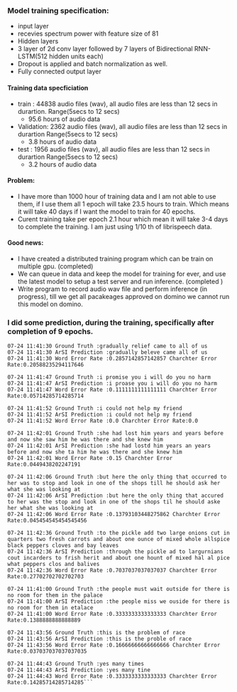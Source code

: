 ### Model training specification:
- input layer
 - recevies spectrum power with feature size of 81
- Hidden layers
 - 3 layer of 2d conv layer followed by 7 layers of Bidirectional RNN-LSTM(512 hidden units each)
 - Dropout is applied and batch normalization as well.
- Fully connected output layer

#### Training data specficiation 
- train : 44838 audio files (wav), all audio files are less than 12 secs in durartion. Range(5secs to 12 secs)
  - 95.6 hours of audio data
- Validation: 2362 audio files (wav), all audio files are less than 12 secs in durartion Range(5secs to 12 secs)
  - 3.8 hours of audio data
- test : 1956 audio files (wav), all audio files are less than 12 secs in durartion Range(5secs to 12 secs)
  - 3.2 hours of audio data
  
#### Problem:
- I have more than 1000 hour of training data and I am not able to use them, if I use them all 1 epoch will take 23.5 hours to 
train. Which means it will take 40 days if I want the model to train for 40 epochs. 
- Curent training take per epoch 2.1 hour which mean it will take 3-4 days to complete the training. I am just using 1/10 th of librispeech data.

#### Good news:
- I have created a distributed training program which can be train on multiple gpu. (completed)
- We can queue in data and keep the model for training for ever, and use the latest model to setup a test server and run 
inference. (completed )
- Write program to record audio wav file and perform inference (in progress), till we get all pacakeages approved on domino 
we cannot run this model on domino.

### I did some prediction, during the training, specifically after completion of 9 epochs.
```
07-24 11:41:30 Ground Truth :gradually relief came to all of us
07-24 11:41:30 ArSI Prediction :gradually beleve came all of us
07-24 11:41:30 Word Error Rate :0.2857142857142857 Charchter Error Rate:0.20588235294117646

07-24 11:41:47 Ground Truth :i promise you i will do you no harm
07-24 11:41:47 ArSI Prediction :i proase you i will do you no harm
07-24 11:41:47 Word Error Rate :0.1111111111111111 Charchter Error Rate:0.05714285714285714

07-24 11:41:52 Ground Truth :i could not help my friend
07-24 11:41:52 ArSI Prediction :i could not help my friend
07-24 11:41:52 Word Error Rate :0.0 Charchter Error Rate:0.0

07-24 11:42:01 Ground Truth :she had lost him years and years before and now she saw him he was there and she knew him
07-24 11:42:01 ArSI Prediction :she had lostd him years an years before and now she ta him he was there and she knew him
07-24 11:42:01 Word Error Rate :0.15 Charchter Error Rate:0.0449438202247191

07-24 11:42:06 Ground Truth :but here the only thing that occurred to her was to stop and look in one of the shops till he should ask her what she was looking at
07-24 11:42:06 ArSI Prediction :but here the only thing that accured to her was the stop and look in one of the shops til he should aske her what she was looking at
07-24 11:42:06 Word Error Rate :0.13793103448275862 Charchter Error Rate:0.045454545454545456

07-24 11:42:36 Ground Truth :to the pickle add two large onions cut in quarters two fresh carrots and about one ounce of mixed whole allspice black peppers cloves and bay leaves
07-24 11:42:36 ArSI Prediction :through the pickle ad to largurnians cout incarders to frish herit and about one hount of mixed hal al pice what peppers clos and balives
07-24 11:42:36 Word Error Rate :0.7037037037037037 Charchter Error Rate:0.27702702702702703

07-24 11:41:00 Ground Truth :the people must wait outside for there is no room for them in the palace
07-24 11:41:00 ArSI Prediction :the people miss we ouside for there is no room for them in etalace
07-24 11:41:00 Word Error Rate :0.3333333333333333 Charchter Error Rate:0.1388888888888889

07-24 11:43:56 Ground Truth :this is the problem of race
07-24 11:43:56 ArSI Prediction :this is the proble of race
07-24 11:43:56 Word Error Rate :0.16666666666666666 Charchter Error Rate:0.037037037037037035

07-24 11:44:43 Ground Truth :yes many times
07-24 11:44:43 ArSI Prediction :yes many tine
07-24 11:44:43 Word Error Rate :0.3333333333333333 Charchter Error Rate:0.14285714285714285```


